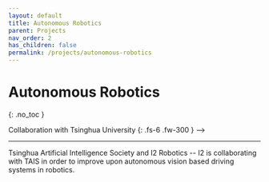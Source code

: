 ```yaml
---
layout: default
title: Autonomous Robotics
parent: Projects
nav_order: 2
has_children: false
permalink: /projects/autonomous-robotics
---
```


# Autonomous Robotics
{: .no_toc }

Collaboration with Tsinghua University
{: .fs-6 .fw-300 } -->

---

Tsinghua Artificial Intelligence Society and I2 Robotics -- I2 is collaborating with TAIS in order to improve upon autonomous vision based driving systems in robotics.